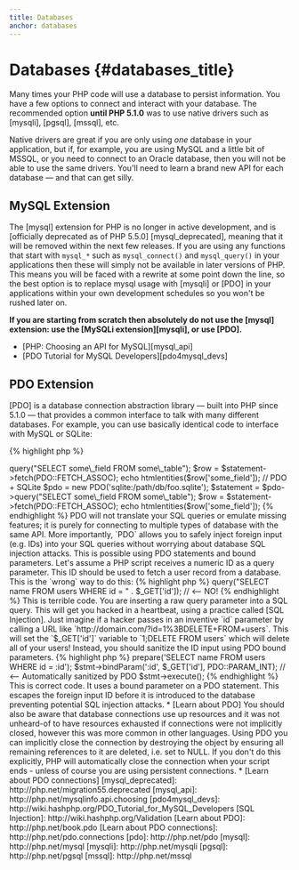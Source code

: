 ```yaml
---
title: Databases
anchor: databases
---
```


# Databases {#databases_title}

Many times your PHP code will use a database to persist information. You have a few options to connect and interact
with your database. The recommended option **until PHP 5.1.0** was to use native drivers such as [mysqli], [pgsql],
[mssql], etc.

Native drivers are great if you are only using _one_ database in your application, but if, for example, you are using
MySQL and a little bit of MSSQL, or you need to connect to an Oracle database, then you will not be able to use the
same drivers. You'll need to learn a brand new API for each database &mdash; and that can get silly.

## MySQL Extension

The [mysql] extension for PHP is no longer in active development, and is [officially deprecated as of PHP 5.5.0]
[mysql_deprecated], meaning that it will be removed within the next few releases. If you are using any functions that
start with `mysql_*` such as `mysql_connect()` and `mysql_query()` in your applications then these will simply not be
available in later versions of PHP. This means you will be faced with a rewrite at some point down the line, so the
best option is to replace mysql usage with [mysqli] or [PDO] in your applications within your own development schedules
so you won't be rushed later on.

**If you are starting from scratch then absolutely do not use the [mysql] extension: use the [MySQLi extension][mysqli],
or use [PDO].**

* [PHP: Choosing an API for MySQL][mysql_api]
* [PDO Tutorial for MySQL Developers][pdo4mysql_devs]

## PDO Extension

[PDO] is a database connection abstraction library &mdash; built into PHP since 5.1.0 &mdash; that provides a common
interface to talk with many different databases. For example, you can use basically identical code to interface with
MySQL or SQLite:

{% highlight php %}
<?php
// PDO + MySQL
$pdo = new PDO('mysql:host=example.com;dbname=database', 'user', 'password');
$statement = $pdo->query("SELECT some\_field FROM some\_table");
$row = $statement->fetch(PDO::FETCH_ASSOC);
echo htmlentities($row['some_field']);

// PDO + SQLite
$pdo = new PDO('sqlite:/path/db/foo.sqlite');
$statement = $pdo->query("SELECT some\_field FROM some\_table");
$row = $statement->fetch(PDO::FETCH_ASSOC);
echo htmlentities($row['some_field']);
{% endhighlight %}

PDO will not translate your SQL queries or emulate missing features; it is purely for connecting to multiple types of
database with the same API.

More importantly, `PDO` allows you to safely inject foreign input (e.g. IDs) into your SQL queries without worrying
about database SQL injection attacks.
This is possible using PDO statements and bound parameters.

Let's assume a PHP script receives a numeric ID as a query parameter. This ID should be used to fetch a user record
from a database. This is the `wrong` way to do this:

{% highlight php %}
<?php
$pdo = new PDO('sqlite:/path/db/users.db');
$pdo->query("SELECT name FROM users WHERE id = " . $_GET['id']); // <-- NO!
{% endhighlight %}

This is terrible code. You are inserting a raw query parameter into a SQL query. This will get you hacked in a
heartbeat, using a practice called [SQL Injection]. Just imagine if a hacker passes in an inventive `id` parameter by
calling a URL like `http://domain.com/?id=1%3BDELETE+FROM+users`. This will set the `$_GET['id']` variable to `1;DELETE
FROM users` which will delete all of your users! Instead, you should sanitize the ID input using PDO bound parameters.

{% highlight php %}
<?php
$pdo = new PDO('sqlite:/path/db/users.db');
$stmt = $pdo->prepare('SELECT name FROM users WHERE id = :id');
$stmt->bindParam(':id', $_GET['id'], PDO::PARAM_INT); // <-- Automatically sanitized by PDO
$stmt->execute();
{% endhighlight %}

This is correct code. It uses a bound parameter on a PDO statement. This escapes the foreign input ID before it is
introduced to the database preventing potential SQL injection attacks.

* [Learn about PDO]

You should also be aware that database connections use up resources and it was not unheard-of to have resources
exhausted if connections were not implicitly closed, however this was more common in other languages. Using PDO you can
implicitly close the connection by destroying the object by ensuring all remaining references to it are deleted, i.e.
set to NULL. If you don't do this explicitly, PHP will automatically close the connection when your script ends -
unless of course you are using persistent connections.

* [Learn about PDO connections]


[mysql_deprecated]: http://php.net/migration55.deprecated
[mysql_api]: http://php.net/mysqlinfo.api.choosing
[pdo4mysql_devs]: http://wiki.hashphp.org/PDO_Tutorial_for_MySQL_Developers
[SQL Injection]: http://wiki.hashphp.org/Validation
[Learn about PDO]: http://php.net/book.pdo
[Learn about PDO connections]: http://php.net/pdo.connections

[pdo]: http://php.net/pdo
[mysql]: http://php.net/mysql
[mysqli]: http://php.net/mysqli
[pgsql]: http://php.net/pgsql
[mssql]: http://php.net/mssql
